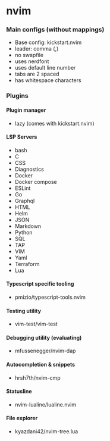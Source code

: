 # nvim

### Main configs (without mappings)

- Base config: kickstart.nvim
- leader: comma (,)
- no swapfile
- uses nerdfont
- uses default line number
- tabs are 2 spaced
- has whitespace characters

### Plugins

#### Plugin manager

- lazy (comes with kickstart.nvim)

#### LSP Servers

- bash
- C
- CSS
- Diagnostics
- Docker
- Docker compose
- ESLint
- Go
- Graphql
- HTML
- Helm
- JSON
- Markdown
- Python
- SQL
- TAP
- VIM
- Yaml
- Terraform
- Lua

#### Typescript specific tooling

- pmizio/typescript-tools.nvim

#### Testing utility

- vim-test/vim-test

#### Debugging utility (evaluating)

- mfussenegger/nvim-dap

#### Autocompletion & snippets

- hrsh7th/nvim-cmp

#### Statusline

- nvim-lualine/lualine.nvim

#### File explorer

- kyazdani42/nvim-tree.lua
